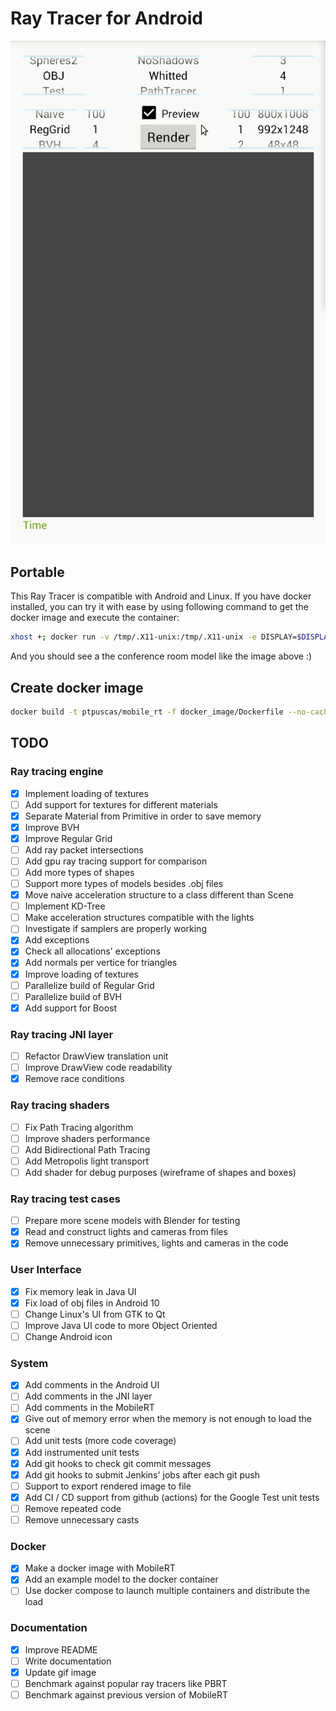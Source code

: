 # Ray Tracer for Android

![alt text](Example.gif)

## Portable
This Ray Tracer is compatible with Android and Linux.
If you have docker installed, you can try it with ease by using following command to get the docker image and execute
 the container:
```bash
xhost +; docker run -v /tmp/.X11-unix:/tmp/.X11-unix -e DISPLAY=$DISPLAY -it ptpuscas/mobile_rt
```
And you should see a the conference room model like the image above :)

## Create docker image
```bash
docker build -t ptpuscas/mobile_rt -f docker_image/Dockerfile --no-cache=false --build-arg build_type=Release .
```

## TODO

### Ray tracing engine
- [x] Implement loading of textures
- [ ] Add support for textures for different materials
- [x] Separate Material from Primitive in order to save memory
- [x] Improve BVH
- [x] Improve Regular Grid
- [ ] Add ray packet intersections
- [ ] Add gpu ray tracing support for comparison
- [ ] Add more types of shapes
- [ ] Support more types of models besides .obj files
- [x] Move naive acceleration structure to a class different than Scene
- [ ] Implement KD-Tree
- [ ] Make acceleration structures compatible with the lights
- [ ] Investigate if samplers are properly working
- [x] Add exceptions
- [x] Check all allocations' exceptions
- [x] Add normals per vertice for triangles
- [x] Improve loading of textures
- [ ] Parallelize build of Regular Grid
- [ ] Parallelize build of BVH
- [x] Add support for Boost

### Ray tracing JNI layer
- [ ] Refactor DrawView translation unit
- [ ] Improve DrawView code readability
- [x] Remove race conditions

### Ray tracing shaders
- [ ] Fix Path Tracing algorithm
- [ ] Improve shaders performance
- [ ] Add Bidirectional Path Tracing
- [ ] Add Metropolis light transport
- [ ] Add shader for debug purposes (wireframe of shapes and boxes)

### Ray tracing test cases
- [ ] Prepare more scene models with Blender for testing
- [x] Read and construct lights and cameras from files
- [x] Remove unnecessary primitives, lights and cameras in the code

### User Interface
- [x] Fix memory leak in Java UI
- [x] Fix load of obj files in Android 10
- [ ] Change Linux's UI from GTK to Qt
- [ ] Improve Java UI code to more Object Oriented
- [ ] Change Android icon

### System
- [x] Add comments in the Android UI
- [ ] Add comments in the JNI layer
- [ ] Add comments in the MobileRT
- [x] Give out of memory error when the memory is not enough to load the scene
- [ ] Add unit tests (more code coverage)
- [x] Add instrumented unit tests
- [x] Add git hooks to check git commit messages
- [x] Add git hooks to submit Jenkins' jobs after each git push
- [ ] Support to export rendered image to file
- [x] Add CI / CD support from github (actions) for the Google Test unit tests
- [ ] Remove repeated code
- [ ] Remove unnecessary casts

### Docker
- [x] Make a docker image with MobileRT
- [x] Add an example model to the docker container
- [ ] Use docker compose to launch multiple containers and distribute the load

### Documentation
- [x] Improve README
- [ ] Write documentation
- [x] Update gif image
- [ ] Benchmark against popular ray tracers like PBRT
- [ ] Benchmark against previous version of MobileRT
